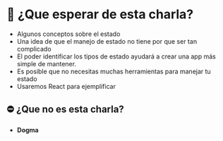 # 🙋 ¿Que esperar de esta charla?

- Algunos conceptos sobre el estado
- Una idea de que el manejo de estado no tiene por que ser tan complicado
- El poder identificar los tipos de estado ayudará a crear una app más simple de mantener.
- Es posible que no necesitas muchas herramientas para manejar tu estado
- Usaremos React para ejemplificar

## ⛔️ ¿Que no es esta charla?

- **Dogma**
